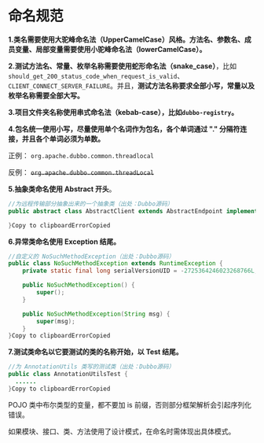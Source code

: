 # 命名规范

**1.类名需要使用大驼峰命名法（UpperCamelCase）风格。方法名、参数名、成员变量、局部变量需要使用小驼峰命名法（lowerCamelCase）。**

**2.测试方法名、常量、枚举名称需要使用蛇形命名法（snake_case）**，比如`should_get_200_status_code_when_request_is_valid`、`CLIENT_CONNECT_SERVER_FAILURE`。并且，**测试方法名称要求全部小写，常量以及枚举名称需要全部大写。**

**3.项目文件夹名称使用串式命名法（kebab-case），比如`dubbo-registry`。**

**4.包名统一使用小写，尽量使用单个名词作为包名，各个单词通过 "." 分隔符连接，并且各个单词必须为单数。**

正例： `org.apache.dubbo.common.threadlocal`

反例： ~~`org.apache.dubbo.common.threadLocal`~~

**5.抽象类命名使用 Abstract 开头**。

```java
//为远程传输部分抽象出来的一个抽象类（出处：Dubbo源码）
public abstract class AbstractClient extends AbstractEndpoint implements Client {

}Copy to clipboardErrorCopied
```

**6.异常类命名使用 Exception 结尾。**

```java
//自定义的 NoSuchMethodException（出处：Dubbo源码）
public class NoSuchMethodException extends RuntimeException {
    private static final long serialVersionUID = -2725364246023268766L;

    public NoSuchMethodException() {
        super();
    }

    public NoSuchMethodException(String msg) {
        super(msg);
    }
}Copy to clipboardErrorCopied
```

**7.测试类命名以它要测试的类的名称开始，以 Test 结尾。**

```java
//为 AnnotationUtils 类写的测试类（出处：Dubbo源码）
public class AnnotationUtilsTest {
  ......
}Copy to clipboardErrorCopied
```

POJO 类中布尔类型的变量，都不要加 is 前缀，否则部分框架解析会引起序列化错误。

如果模块、接口、类、方法使用了设计模式，在命名时需体现出具体模式。